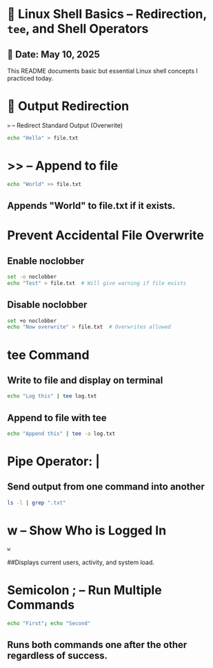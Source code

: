 # 🐧 Linux Shell Basics – Redirection, `tee`, and Shell Operators

## 📅 Date: May 10, 2025

This README documents basic but essential Linux shell concepts I practiced today.

# 🔄 Output Redirection

`>` – Redirect Standard Output (Overwrite)  
```bash
echo "Hello" > file.txt
```
# >> – Append to file
```bash
echo "World" >> file.txt
```
## Appends "World" to file.txt if it exists.

# Prevent Accidental File Overwrite

## Enable noclobber
```bash
set -o noclobber
echo "Test" > file.txt  # Will give warning if file exists
```
## Disable noclobber
```bash
set +o noclobber
echo "Now overwrite" > file.txt  # Overwrites allowed
```

# tee Command

## Write to file and display on terminal
```bash
echo "Log this" | tee log.txt
```

## Append to file with tee
```bash
echo "Append this" | tee -a log.txt
```

# Pipe Operator: |

## Send output from one command into another
```bash
ls -l | grep ".txt"
```

# w – Show Who is Logged In
```bash
w
```
##Displays current users, activity, and system load.

# Semicolon ; – Run Multiple Commands
```bash
echo "First"; echo "Second"
```
## Runs both commands one after the other regardless of success.



